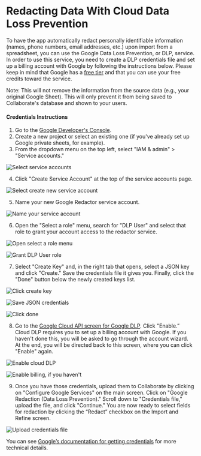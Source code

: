 # Redacting Data With Cloud Data Loss Prevention

To have the app automatically redact personally identifiable information \(names, phone numbers, email addresses, etc.\) upon import from a spreadsheet, you can use the Google Data Loss Prevention, or DLP, service. In order to use this service, you need to create a DLP credentials file and set up a billing account with Google by following the instructions below. Please keep in mind that Google has a [free tier](https://cloud.google.com/dlp/pricing) and that you can use your free credits toward the service.

Note: This will not remove the information from the source data \(e.g., your original Google Sheet\). This will only prevent it from being saved to Collaborate's database and shown to your users.

#### Credentials Instructions

1. Go to the [Google Developer's Console](https://console.developers.google.com/).
2. Create a new project or select an existing one \(if you've already set up Google private sheets, for example\).
3. From the dropdown menu on the top left, select "IAM & admin" &gt; "Service accounts."

![Select service accounts](../.gitbook/assets/01-navigate-to-service-accounts.png)

4. Click "Create Service Account" at the top of the service accounts page.

![Select create new service account](../.gitbook/assets/02-create-new-service-account.png)  


5. Name your new Google Redactor service account.

![Name your service account](../.gitbook/assets/03-create-service-account.png)

6. Open the "Select a role" menu, search for "DLP User" and select that role to grant your account access to the redactor service.

![Open select a role menu](../.gitbook/assets/04a-open-select-a-role-menu.png)

![Grant DLP User role](../.gitbook/assets/04b-grant-dlp-user-role.png)

  
7. Select "Create Key" and, in the right tab that opens, select a JSON key and click "Create." Save the credentials file it gives you. Finally, click the "Done" button below the newly created keys list.

![Click create key](../.gitbook/assets/05a-click-create-key.png)

![Save JSON credentials](../.gitbook/assets/05b-save-json-credentials.png)

![Click done](../.gitbook/assets/06-select-done.png)

  
8. Go to the [Google Cloud API screen for Google DLP](https://console.cloud.google.com/apis/library/dlp.googleapis.com). Click "Enable.” Cloud DLP requires you to set up a billing account with Google. If you haven't done this, you will be asked to go through the account wizard. At the end, you will be directed back to this screen, where you can click "Enable" again. 

![Enable cloud DLP](../.gitbook/assets/07-enable-cloud-dlp.png)

![Enable billing, if you haven&apos;t](../.gitbook/assets/08-enable-billing.png)

  
9. Once you have those credentials, upload them to Collaborate by clicking on "Configure Google Services" on the main screen. Click on "Google Redaction \(Data Loss Prevention\)." Scroll down to "Credentials file," upload the file, and click "Continue." You are now ready to select fields for redaction by clicking the “Redact” checkbox on the Import and Refine screen.

![Upload credentials file](../.gitbook/assets/09-upload-credentials.png)

You can see [Google’s documentation for getting credentials](https://cloud.google.com/dlp/docs/auth) for more technical details.


